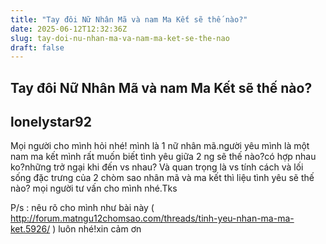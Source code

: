 ```yaml
---
title: "Tay đôi Nữ Nhân Mã và nam Ma Kết sẽ thế nào?"
date: 2025-06-12T12:32:36Z
slug: tay-doi-nu-nhan-ma-va-nam-ma-ket-se-the-nao
draft: false
---
```


## Tay đôi Nữ Nhân Mã và nam Ma Kết sẽ thế nào?

## lonelystar92

Mọi người cho mình hỏi nhé!
mình là 1 nữ nhân mã.người yêu mình là một nam ma kết
mình rất muốn biết tình yêu giữa 2 ng sẽ thế nào?có hợp nhau ko?những trở ngại khi đến vs nhau?
Và quan trọng là vs tính cách và lối sống đặc trưng của 2 chòm sao nhân mã và ma kết thì liệu tình yêu sẽ thế nào?
mọi người tư vấn cho mình nhé.Tks
 
P/s : nêu rõ cho mình như bài này ( http://forum.matngu12chomsao.com/threads/tinh-yeu-nhan-ma-ma-ket.5926/ ) luôn nhé!xin cảm ơn